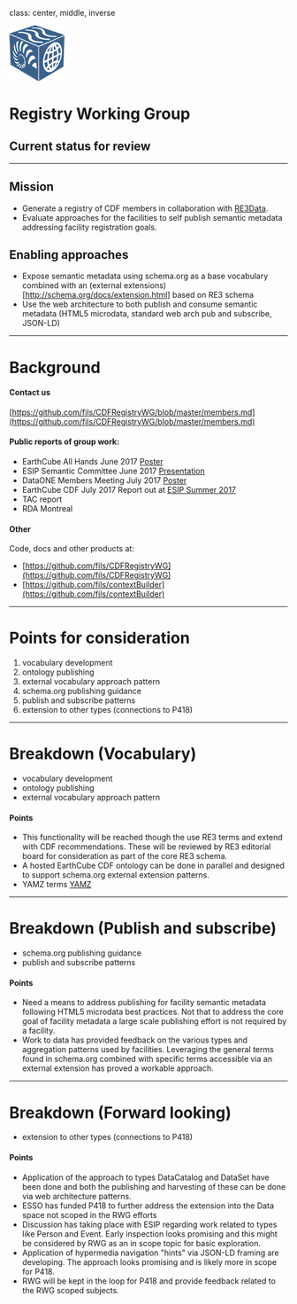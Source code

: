 class: center, middle, inverse

<img style="width:100px"  src="../../Images/logo_earthcube_cube-only_0.png">

# Registry Working Group
## Current status for review


---

## Mission

* Generate a registry of CDF members in collaboration with [RE3Data](http://re3data.org).  
* Evaluate approaches for the facilities to self publish semantic metadata addressing facility 
registration goals. 

## Enabling approaches
* Expose semantic metadata using schema.org as a base vocabulary combined with an (external extensions)[http://schema.org/docs/extension.html] based on RE3 schema 
* Use the web architecture to both publish and consume semantic metadata (HTML5 microdata, standard web arch pub and subscribe, JSON-LD)


---

# Background

#### Contact us
[https://github.com/fils/CDFRegistryWG/blob/master/members.md](https://github.com/fils/CDFRegistryWG/blob/master/members.md)

#### Public reports of group work:
* EarthCube All Hands June 2017 [Poster](https://github.com/fils/CDFRegistryWG/blob/master/docs/ECAHM_poster.pdf)
* ESIP Semantic Committee June 2017 [Presentation](https://github.com/fils/CDFRegistryWG/tree/master/docs/ESIPSemCommJune2017)
* DataONE Members Meeting July 2017 [Poster](https://github.com/fils/CDFRegistryWG/blob/master/docs/DataOneESIP_poster.pdf)
* EarthCube CDF July 2017 Report out at [ESIP Summer 2017](http://www.esipfed.org/meetings/upcoming-meetings/esip-summer-meeting-2017)
* TAC report
* RDA Montreal 

#### Other
Code, docs and other products at:
 * [https://github.com/fils/CDFRegistryWG](https://github.com/fils/CDFRegistryWG) 
 * [https://github.com/fils/contextBuilder](https://github.com/fils/contextBuilder)



---

# Points for consideration

1. vocabulary development
1. ontology publishing
1. external vocabulary approach pattern
1. schema.org publishing guidance 
1. publish and subscribe patterns 
1. extension to other types (connections to P418)


---

# Breakdown (Vocabulary)

* vocabulary development
* ontology publishing
* external vocabulary approach pattern

#### Points
* This functionality will be reached though the use RE3 terms and extend with CDF recommendations.  These will be reviewed by RE3 editorial board for consideration as part of the core RE3 schema.  
* A hosted EarthCube CDF ontology can be done in parallel and designed to support schema.org external extension patterns.
* YAMZ terms  [YAMZ](http://www.yamz.net/)


---

# Breakdown (Publish and subscribe)

* schema.org publishing guidance 
* publish and subscribe patterns 

#### Points
* Need a means to address publishing for facility semantic metadata following HTML5 microdata best practices.  Not that to address the core goal of facility metadata a large scale publishing effort is not required by a facility.
* Work to data has provided feedback on the various types and aggregation patterns used by facilities.  Leveraging the general terms found in schema.org combined with specific terms accessible via an external extension has proved a workable approach.  



---

# Breakdown (Forward looking)

* extension to other types (connections to P418)

#### Points
* Application of the approach to types DataCatalog and DataSet have been done and both the publishing and harvesting of these can be done via web architecture patterns.
* ESSO has funded P418 to further address the extension into the Data space not scoped in the RWG efforts
* Discussion has taking place with ESIP regarding work related to types like Person and Event.  Early inspection looks promising and this might be considered by RWG as an in scope topic for basic exploration.  
* Application of hypermedia navigation "hints" via JSON-LD framing are developing.  The approach looks promising and is likely more in scope for P418.
* RWG will be kept in the loop for P418 and provide feedback related to the RWG scoped subjects.
